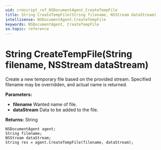 ```yaml
---
uid: crmscript_ref_NSDocumentAgent_CreateTempFile
title: String CreateTempFile(String filename, NSStream dataStream)
intellisense: NSDocumentAgent.CreateTempFile
keywords: NSDocumentAgent, CreateTempFile
so.topic: reference
---
```


# String CreateTempFile(String filename, NSStream dataStream)

Create a new temporary file based on the provided stream.  Specified filename may be overridden, and actual name is returned.

**Parameters:**
 - **filename** Wanted name of file.
 - **dataStream** Data to be added to the file.

**Returns:** String

```crmscript
NSDocumentAgent agent;
String filename;
NSStream dataStream;
String res = agent.CreateTempFile(filename, dataStream);
```

